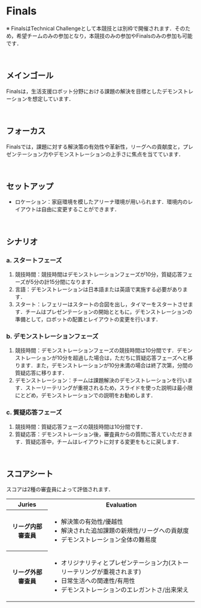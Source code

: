 # Finals

※ FinalsはTechnical Challengeとして本競技とは別枠で開催されます．そのため，希望チームのみの参加となり，本競技のみの参加やFinalsのみの参加も可能です．

<br>

## メインゴール
Finalsは，生活支援ロボット分野における課題の解決を目標としたデモンストレーションを想定しています．

<br>

## フォーカス
Finalsでは，課題に対する解決策の有効性や革新性，リーグへの貢献度と，プレゼンテーション力やデモンストレーションの上手さに焦点を当てています．

<br>

## セットアップ
- ロケーション：家庭環境を模したアリーナ環境が用いられます．環境内のレイアウトは自由に変更することができます．

<br>

## シナリオ
### a. スタートフェーズ
1. 競技時間：競技時間はデモンストレーションフェーズが10分，質疑応答フェーズが5分の計15分間になります．
2. 言語：デモンストレーションは日本語または英語で実施する必要があります．
3. スタート：レフェリーはスタートの合図を出し，タイマーをスタートさせます．チームはプレゼンテーションの開始とともに，デモンストレーションの準備として，ロボットの配置とレイアウトの変更を行います．

### b. デモンストレーションフェーズ
1. 競技時間：デモンストレーションフェーズの競技時間は10分間です．デモンストレーションが10分を超過した場合は，ただちに質疑応答フェーズへと移ります．また，デモンストレーションが10分未満の場合は終了次第，分間の質疑応答に移ります．
2. デモンストレーション：チームは課題解決のデモンストレーションを行います．ストーリーテリングが重視されるため，スライドを使った説明は最小限にとどめ，デモンストレーションでの説明をお勧めします．

### c. 質疑応答フェーズ
1. 競技時間：質疑応答フェーズの競技時間は10分間です．
2. 質疑応答：デモンストレーション後，審査員からの質問に答えていただきます．質疑応答中，チームはレイアウトに対する変更をもとに戻します．

<br>
   
## スコアシート
スコアは2種の審査員によって評価されます．
<table>
  <tr>
    <th> <b>Juries</b> </th>
    <th> <b>Evaluation</b> </th>
  </tr>
  <tr>
    <th> リーグ内部審査員 </th>
    <td>
      <ul>
        <li> 解決策の有効性/優越性 </li>
        <li> 解決された追加課題の新規性/リーグへの貢献度 </li>
        <li> デモンストレーション全体の難易度 </li>
      </ul> 
    </td>
  </tr>
  <tr>
    <th> リーグ外部審査員 </th>
    <td>
      <ul>
        <li> オリジナリティとプレゼンテーション力(ストーリーテリングが重視されます) </li>
        <li> 日常生活への関連性/有用性 </li>
        <li> デモンストレーションのエレガントさ/出来栄え </li>
      </ul> 
    </td>
  </tr>
</table>


<!--
## 運営のやること
- 準備(競技の数日～数週間前)
  - 
  - 
- アナウンス(競技の30分前から)
  - 
  - 
--!>
